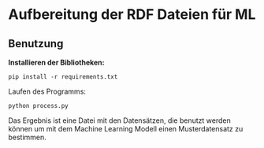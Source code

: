 # Aufbereitung der RDF Dateien für ML

## Benutzung

__Installieren der Bibliotheken:__

```
pip install -r requirements.txt
```

Laufen des Programms:

```
python process.py
```

Das Ergebnis ist eine Datei mit den Datensätzen, die benutzt werden können um mit dem Machine Learning Modell einen Musterdatensatz zu bestimmen.  
